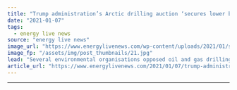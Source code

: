 ```yaml
---
title: "Trump administration’s Arctic drilling auction ‘secures lower bidding interest than expected’"
date: "2021-01-07"
tags: 
  - energy live news
source: "energy live news"
image_url: "https://www.energylivenews.com/wp-content/uploads/2021/01/shutterstock_1281347881.jpg"
image_fp: "/assets/img/post_thumbnails/21.jpg"
lead: "Several environmental organisations opposed oil and gas drilling on the Arctic Refuge as it would threaten wildlife and worsen climate change "
article_url: "https://www.energylivenews.com/2021/01/07/trump-administrations-arctic-drilling-auction-secures-lower-bidding-interest-than-expected/"
---
```


---
